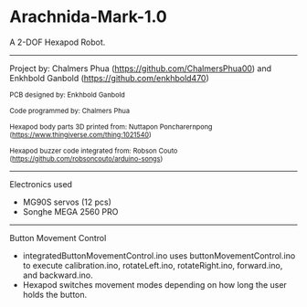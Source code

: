 # Arachnida-Mark-1.0
A 2-DOF Hexapod Robot.

___________________________________________________________________________________________________________________________________________________________

Project by: Chalmers Phua (https://github.com/ChalmersPhua00) and Enkhbold Ganbold (https://github.com/enkhbold470)

<sub>PCB designed by: Enkhbold Ganbold</sub>

<sub>Code programmed by: Chalmers Phua</sub>

<sub>Hexapod body parts 3D printed from: Nuttapon Poncharernpong (https://www.thingiverse.com/thing:1021540)</sub>

<sub>Hexapod buzzer code integrated from: Robson Couto (https://github.com/robsoncouto/arduino-songs)</sub>

___________________________________________________________________________________________________________________________________________________________

Electronics used
- MG90S servos (12 pcs)
- Songhe MEGA 2560 PRO

___________________________________________________________________________________________________________________________________________________________

Button Movement Control
- integratedButtonMovementControl.ino uses buttonMovementControl.ino to execute calibration.ino, rotateLeft.ino, rotateRight.ino, forward.ino, and backward.ino.
- Hexapod switches movement modes depending on how long the user holds the button.
